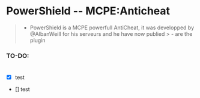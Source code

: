 # PowerShield -- MCPE:Anticheat

> - PowerShield is a MCPE powerfull AntiCheat, it was developped by @AlbanWeill for his serveurs and he have now publied > - are the plugin

### TO-DO:
#
- [x] test
- [] test